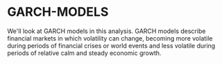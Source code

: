 # GARCH-MODELS
We'll look at GARCH models in this analysis. GARCH models describe financial markets in which volatility can change, becoming more volatile during periods of financial crises or world events and less volatile during periods of relative calm and steady economic growth.
